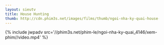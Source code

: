 ```yaml
---
layout: sieutv
title: House Hunting
thumb: http://cdn.phim3s.net/images/films/thumb/ngoi-nha-ky-quai-house-hunting-2013.jpg
---
```

{% include jwpadv src='//phim3s.net/phim-le/ngoi-nha-ky-quai_4146/xem-phim//video.mp4' %}